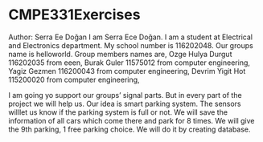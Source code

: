 # CMPE331Exercises
Author: Serra Ee Doğan
I am Serra Ece Doğan. I am a student at Electrical and Electronics department. My school number is 116202048.
Our groups name is helloworld.
Group members names are,
Ozge Hulya Durgut 116202035 from eeen,
Burak Guler 11575012 from computer engineering,
Yagiz Gezmen 116200043 from computer engineering,
Devrim Yigit Hot 115200020 from computer engineering,

I am going yo support our groups’ signal parts. But in every part of the project we will help us.
Our idea is smart parking system.
The sensors willlet us know if the parking system is full or not. We will save the information of all cars which come there and park for 8 times.
We will give the 9th parking, 1 free parking choice. We will do it by creating database.
